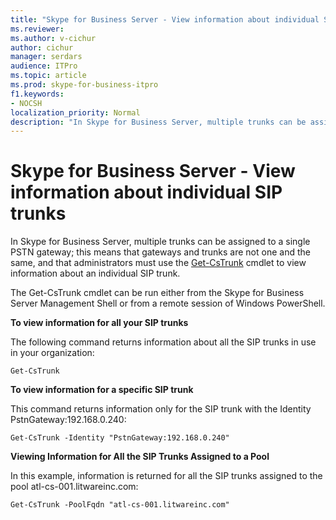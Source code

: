 ```yaml
---
title: "Skype for Business Server - View information about individual SIP trunks"
ms.reviewer: 
ms.author: v-cichur
author: cichur
manager: serdars
audience: ITPro
ms.topic: article
ms.prod: skype-for-business-itpro
f1.keywords:
- NOCSH
localization_priority: Normal
description: "In Skype for Business Server, multiple trunks can be assigned to a single PSTN gateway. Gateways and trunks are not one and the same, and administrators must use the Get-CsTrunk cmdlet to view information about an individual SIP trunk."
---
```


# Skype for Business Server - View information about individual SIP trunks

In Skype for Business Server, multiple trunks can be assigned to a single PSTN gateway; this means that gateways and trunks are not one and the same, and that administrators must use the [Get-CsTrunk](/powershell/module/skype/Get-CsTrunk) cmdlet to view information about an individual SIP trunk.

The Get-CsTrunk cmdlet can be run either from the  Skype for Business Server Management Shell or from a remote session of Windows PowerShell.

**To view information for all your SIP trunks**

The following command returns information about all the SIP trunks in use in your organization:

`Get-CsTrunk`

**To view information for a specific SIP trunk**

This command returns information only for the SIP trunk with the Identity PstnGateway:192.168.0.240:

`Get-CsTrunk -Identity "PstnGateway:192.168.0.240"`

**Viewing Information for All the SIP Trunks Assigned to a Pool**

In this example, information is returned for all the SIP trunks assigned to the pool atl-cs-001.litwareinc.com:

`Get-CsTrunk -PoolFqdn "atl-cs-001.litwareinc.com"`

